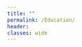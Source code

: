 ```yaml
---
title: ""
permalink: /Education/
header:
classes: wide
---
```


<!-- >  **Neural Networks and Deep Learning**
: deeplearning.ai, Coursera


-   Python basics with Numpy, Logistic Regression with Neural Network mindset, Deep Neural Network for Image
    classification

>  **Data Science Orientation**
: IBM, Coursera


-   Data science, Artificial intelligence (AI), and Machine Learning

>  **Improving Deep Neural Networks: Hyperparameter tuning, Regularization and Optimization**
: deeplearning.ai, Coursera

-   Hyperparameter tuning,Batch Normalizaiton, Mini-batch gradient descent, Momentum, RMSprop, Adam and Tensor flow
    tutorial.

>  **Structuring Machine Learning Projects**
: deeplearning.ai, Coursera

-   Diagonising errors, Size of train/test/dev sets, single number evalutation metric, avoidable bias, surpassing
    human level performance, transfer learning, end-to-end deep learning.

>  **Convolutional Neural Networks**
: deeplearning.ai, Coursera

-   Image classification with Convolutional Neural Networks and Residual Neural Networks, Car detection with YOLOv2,
    Art generation with Neural Style transfer,Face recognition with FaceNet.

>  **Sequence Models**
: deeplearning.ai, Coursera

-   Recurrent Nueral Networks, Character level Language modeling, Jazz improvisation with LSTM, NLP & word
    embeddings, Sentiment analysis, Nueral machine translation with attention, Trigger word detection.

>  **Machine Learning with TensorFlow on Google Cloud Platform**
: Google Cloud, Coursera

-   Ongoing

>  **IBM Data Science Professional Certificate**
: IBM, Coursera

-   Ongoing

>  **Statistics with R**
: Duke University, Coursera

-   Ongoing

>  **Machine Learning with Python**
: IBM, Coursera

-   Ongoing

## Education

| Year| Degree/Certificate | University/Board |
| ------------- |:-------------:| -----:|
| 2019| M.SC. Computational Mechanics | RWTH Aachen University |
| 2014| B.Tech. Mechanical Engineering| College of Engineering, Pune (COEP) | -->


